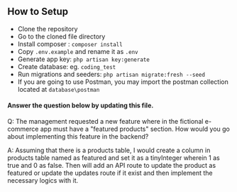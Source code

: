 ## How to Setup

* Clone the repository
* Go to the cloned file directory
* Install composer : `composer install`
* Copy `.env.example` and rename it as `.env`
* Generate app key: `php artisan key:generate`
* Create database: eg. `coding_test`
* Run migrations and seeders: `php artisan migrate:fresh --seed`
* If you are going to use Postman, you may import the postman collection located at `database\postman`

#### Answer the question below by updating this file.

Q: The management requested a new feature where in the fictional e-commerce app must have a "featured products" section.
How would you go about implementing this feature in the backend?

A: Assuming that there is a products table, I would create a column in products table named as featured and set it as a tinyInteger wherein 1 as true and 0 as false. Then will add an API route to update the product as featured or update the updates route if it exist and then implement the necessary logics with it.
